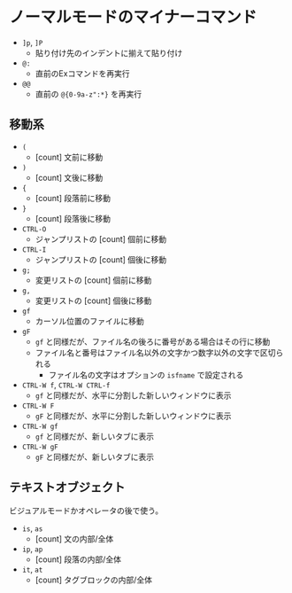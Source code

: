 # ノーマルモードのマイナーコマンド

- `]p`, `]P`
    - 貼り付け先のインデントに揃えて貼り付け
- `@:`
    - 直前のExコマンドを再実行
- `@@`
    - 直前の `@{0-9a-z":*}` を再実行


## 移動系

- `(`
    - [count] 文前に移動
- `)`
    - [count] 文後に移動
- `{`
    - [count] 段落前に移動
- `}`
    - [count] 段落後に移動
- `CTRL-O`
    - ジャンプリストの [count] 個前に移動
- `CTRL-I`
    - ジャンプリストの [count] 個後に移動
- `g;`
    - 変更リストの [count] 個前に移動
- `g,`
    - 変更リストの [count] 個後に移動
- `gf`
    - カーソル位置のファイルに移動
- `gF`
    - `gf` と同様だが、ファイル名の後ろに番号がある場合はその行に移動
    - ファイル名と番号はファイル名以外の文字かつ数字以外の文字で区切られる
        - ファイル名の文字はオプションの `isfname` で設定される
- `CTRL-W f`, `CTRL-W CTRL-f`
    - `gf` と同様だが、水平に分割した新しいウィンドウに表示
- `CTRL-W F`
    - `gF` と同様だが、水平に分割した新しいウィンドウに表示
- `CTRL-W gf`
    - `gf` と同様だが、新しいタブに表示
- `CTRL-W gF`
    - `gF` と同様だが、新しいタブに表示


## テキストオブジェクト

ビジュアルモードかオペレータの後で使う。

- `is`, `as`
    - [count] 文の内部/全体
- `ip`, `ap`
    - [count] 段落の内部/全体
- `it`, `at`
    - [count] タグブロックの内部/全体
